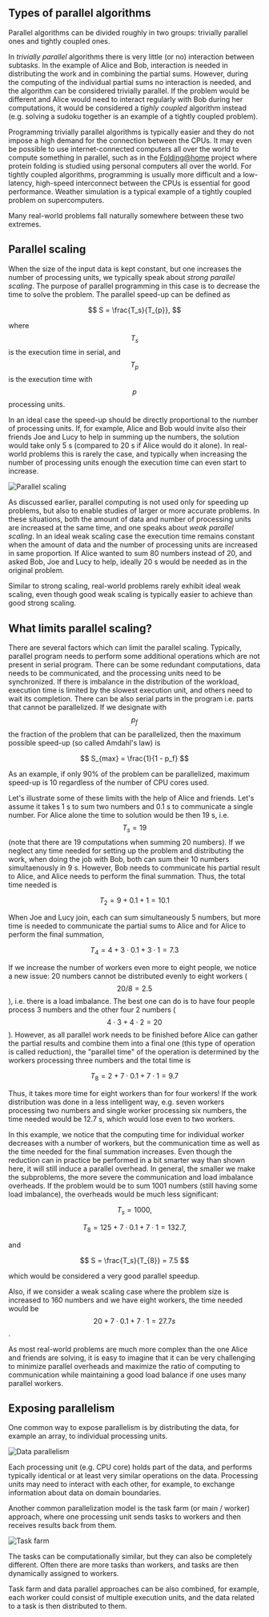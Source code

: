 <!-- Title: Parallel programming concepts -->

<!-- Short description:

In this article we briefly introduce some key concepts related to parallel
programming.

-->

## Types of parallel algorithms

Parallel algorithms can be divided roughly in two groups: trivially
parallel ones and tightly coupled ones.

In *trivially parallel* algorithms there is very little (or no)
interaction between subtasks. In the example of Alice and Bob,
interaction is needed in distributing the work and in combining the
partial sums. However, during the computing of the individual partial
sums no interaction is needed, and the algorithm can be considered
trivially parallel. If the problem would be different and Alice would
need to interact regularly with Bob during her computations, it would
be considered a *tighly coupled* algorithm instead (e.g. solving a
sudoku together is an example of a tightly coupled problem).

Programming trivially parallel algorithms is typically easier and
they do not impose a high demand for the connection between the CPUs.
It may even be possible to use internet-connected computers all over
the world to compute something in parallel, such as in the
[Folding@home](https://foldingathome.org/) project where protein
folding is studied using personal computers all over the world.
For tightly coupled algorithms, programming is usually more difficult
and a low-latency, high-speed interconnect between the CPUs is essential
for good performance. Weather simulation is a typical example of a tightly
coupled problem on supercomputers.

Many real-world problems fall naturally somewhere between these two
extremes.

## Parallel scaling

When the size of the input data is kept constant, but one increases
the number of processing units, we typically speak about *strong
parallel scaling*. The purpose of parallel programming in this case is
to decrease the time to solve the problem. The parallel speed-up can
be defined as

$$
S = \frac{T_s}{T_{p}},
$$

where $$T_s$$ is the execution time in serial, and $$T_p$$ is the execution
time with $$p$$ processing units.

In an ideal case the speed-up should be directly proportional to the
number of processing units. If, for example, Alice and Bob would invite
also their friends Joe and Lucy to help in summing up the numbers, the
solution would take only 5 s (compared to 20 s if Alice would do it alone).
In real-world problems this is rarely the case, and typically when
increasing the number of processing units enough the execution
time can even start to increase.

![Parallel scaling](images/scaling.png)

As discussed earlier, parallel computing is not used only for
speeding up problems, but also to enable studies of larger or more
accurate problems. In these situations,
both the amount of data and number of processing units are increased at the
same time, and one speaks about *weak parallel scaling*. In an ideal weak
scaling case the execution time remains constant when the amount of data and
the number of processing units are increased in same proportion. If
Alice wanted to sum 80 numbers instead of 20, and asked Bob, Joe and
Lucy to help, ideally 20 s would be needed as in the original problem.

Similar to strong scaling, real-world problems rarely exhibit ideal
weak scaling, even though good weak scaling is typically easier to
achieve than good strong scaling.

## What limits parallel scaling?

There are several factors which can limit the parallel scaling. Typically,
parallel program needs to perform some additional operations which are not
present in serial program. There can be some redundant computations, data needs
to be communicated, and the processing units need to be synchronized. If there
is imbalance in the distribution of the workload, execution time is limited
by the slowest execution unit, and others need to wait its completion. There
can be also serial parts in the program i.e. parts that cannot be parallelized.
If we designate with $$p_f$$ the fraction of the problem that can be
parallelized, then the maximum possible speed-up (so called Amdahl's law) is

$$
S_{max} = \frac{1}{1 - p_f}
$$

As an example, if only 90% of the problem can be parallelized, maximum
speed-up is 10 regardless of the number of CPU cores used.

Let's illustrate some of these limits with the help of Alice and
friends. Let's assume it takes 1 s to sum two numbers and 0.1 s to
communicate a single number. For Alice alone the time to solution
would be then 19 s, i.e. $$T_s=19$$ (note that there are 19
computations when summing 20 numbers). If we neglect any time needed
for setting up the problem and distributing the work, when doing the
job with Bob, both can sum their 10 numbers simultaenously in 9 s.
However, Bob needs to communicate his partial result to Alice, and
Alice needs to perform the final summation. Thus, the total time needed is

$$
T_2 = 9 + 0.1 + 1 = 10.1
$$

When Joe and Lucy join, each can sum simultaneously 5 numbers, but
more time is needed to communicate the partial sums to Alice and for
Alice to perform the final summation,

$$
T_4 = 4 + 3 \cdot 0.1 + 3 \cdot 1 = 7.3
$$

If we increase the number of workers even more to eight people, we
notice a new issue: 20 numbers cannot be distributed evenly to eight workers
($$ 20 / 8 = 2.5 $$), i.e. there is a load imbalance. The best one can
do is to have four people process 3 numbers and the other four 2 numbers
($$4 \cdot 3 + 4 \cdot 2 = 20$$). However, as all parallel
work needs to be finished before Alice can gather the partial results and
combine them into a final one (this type of operation is called
reduction), the "parallel time" of the operation is determined by the
workers processing three numbers and the total time is

$$
T_8 = 2 + 7 \cdot 0.1 + 7 \cdot 1 = 9.7
$$

Thus, it takes more time for eight workers than for four workers! If
the work distribution was done in a less intelligent way, e.g. seven
workers processing two numbers and single worker processing six
numbers, the time needed would be 12.7 s, which would lose even to
two workers.

In this example, we notice that the computing time for individual
worker decreases with a number of workers, but the communication time
as well as the time needed for the final summation increases. Even
though the reduction can in practice be performed in a bit smarter way
than shown here, it will still induce a parallel overhead. In general,
the smaller we make the subproblems, the more severe the communication
and load imbalance overheads. If the problem would be to sum 1001
numbers (still having some load imbalance), the overheads would be much
less significant:

$$
T_s = 1000,
$$

$$
T_8 = 125 + 7 \cdot 0.1 + 7 \cdot 1 = 132.7,
$$

and

$$
S = \frac{T_s}{T_{8}} = 7.5
$$

which would be considered a very good parallel speedup.

Also, if we consider a weak scaling case where the problem size is increased
to 160 numbers and we have eight workers, the time needed would be
$$20 + 7 \cdot 0.1 + 7 \cdot 1 = 27.7 s$$.


As most real-world problems are much more complex than the one Alice
and friends are solving, it is easy to imagine that it can be very
challenging to minimize parallel overheads and maximize the ratio of
computing to communication while maintaining a good load balance if one
uses many parallel workers.

## Exposing parallelism

One common way to expose parallelism is by distributing the data, for example
an array, to individual processing units.

![Data parallelism](images/data-parallel.svg)

Each processing unit (e.g. CPU core) holds part of the data, and performs
typically identical or at least very similar operations on the data. Processing
units may need to interact with each other, for example, to exchange information
about data on domain boundaries.

Another common parallelization model is the task farm (or main / worker)
approach, where one processing unit sends tasks to workers and then
receives results back from them.

![Task farm](images/task-farm.svg)

The tasks can be computationally similar, but they can also be
completely different. Often there are more tasks than workers, and tasks are
then dynamically assigned to workers.

Task farm and data parallel approaches can be also combined, for example,
each worker could consist of multiple execution units, and the data related
to a task is then distributed to them.
